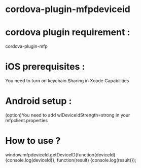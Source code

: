 # cordova-plugin-mfpdeviceid


# cordova plugin requirement :
cordova-plugin-mfp

# iOS prerequisites :
You need to turn on keychain Sharing in Xcode Capabilities

# Android setup :
(option)You need to add wlDeviceIdStrength=strong in your mfpclient.properties

# How to use ?
  window.mfpdeviceId.getDeviceID(function(deviceId) {console.log(deviceId)}, function(result) {console.log(result)});

